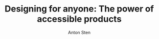 ---
layout: post
title: "Designing for anyone: The power of accessible products"
link: https://www.antonsten.com/articles/designing-for-anyone/
author: Anton Sten
published_date: 25/10/2024
description: "For years, I viewed accessible design as a set of boring and restrictive rules. Text contrast ratios, focus states for buttons - these were things I thought made design worse, not better. I wasn't alone in this mindset. I've heard colleagues dismiss accessibility concerns, saying things like, « We're not going to have any blind users, so it's not going to be a problem.» Or designers insisting that light grey text is perfectly readable because they can see it with their poor eyesight. But lately, I've been trying to shift my mindset on accessibility. I've realized that accessible design isn't just about adhering to technical guidelines - it's about creating products that work for anyone, in any situation."
language: en
categories: "Liens"
tags: "Design UX UI accessibilité"
og-tags: "Design UX UI accessibilité"
permalink: /:categories/:year/:month/:day/:title/
---